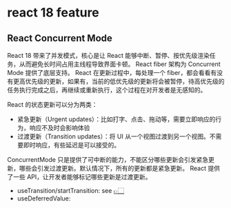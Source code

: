# react 18 feature

## React Concurrent Mode

React 18 带来了并发模式，核心是让 React 能够中断、暂停、按优先级渲染任务，从而避免长时间占用主线程导致界面卡顿。
React fiber 架构为 Concurrent Mode 提供了底层支持。
React 在更新过程中，每处理一个 fiber，都会看看有没有更高优先级的更新，如果有，当前的低优先级的更新将会被暂停，待高优先级的任务执行完成之后，再继续或重新执行，这个过程在对开发者是无感知的。

React 的状态更新可以分为两类：

- 紧急更新（Urgent updates）：比如打字、点击、拖动等，需要立即响应的行为，响应不及时会影响体验
- 过渡更新（Transition updates）：将 UI 从一个视图过渡到另一个视图。不需要即时响应，有些延迟是可以接受的。

ConcurrentMode 只是提供了可中断的能力，不能区分哪些更新会引发紧急更新，哪些会引发过渡更新。默认情况下，所有的更新都是紧急更新。
React 提供了一些 API，让开发者能够标记哪些更新是过渡更新。

- useTransition/startTransition: see [👉🏻](./src/App.js)
- useDeferredValue:
